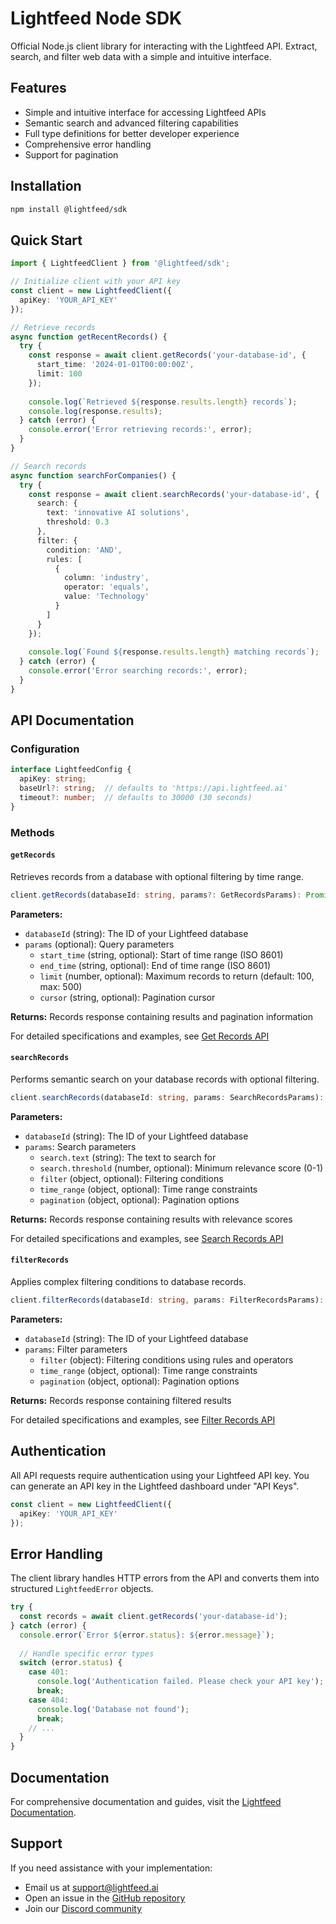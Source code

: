 # Lightfeed Node SDK

Official Node.js client library for interacting with the Lightfeed API. Extract, search, and filter web data with a simple and intuitive interface.

## Features

- Simple and intuitive interface for accessing Lightfeed APIs
- Semantic search and advanced filtering capabilities
- Full type definitions for better developer experience
- Comprehensive error handling
- Support for pagination

## Installation

```bash
npm install @lightfeed/sdk
```

## Quick Start

```typescript
import { LightfeedClient } from '@lightfeed/sdk';

// Initialize client with your API key
const client = new LightfeedClient({
  apiKey: 'YOUR_API_KEY'
});

// Retrieve records
async function getRecentRecords() {
  try {
    const response = await client.getRecords('your-database-id', {
      start_time: '2024-01-01T00:00:00Z',
      limit: 100
    });
    
    console.log(`Retrieved ${response.results.length} records`);
    console.log(response.results);
  } catch (error) {
    console.error('Error retrieving records:', error);
  }
}

// Search records
async function searchForCompanies() {
  try {
    const response = await client.searchRecords('your-database-id', {
      search: {
        text: 'innovative AI solutions',
        threshold: 0.3
      },
      filter: {
        condition: 'AND',
        rules: [
          {
            column: 'industry',
            operator: 'equals',
            value: 'Technology'
          }
        ]
      }
    });
    
    console.log(`Found ${response.results.length} matching records`);
  } catch (error) {
    console.error('Error searching records:', error);
  }
}
```

## API Documentation

### Configuration

```typescript
interface LightfeedConfig {
  apiKey: string;
  baseUrl?: string;  // defaults to 'https://api.lightfeed.ai'
  timeout?: number;  // defaults to 30000 (30 seconds)
}
```

### Methods

#### `getRecords`

Retrieves records from a database with optional filtering by time range.

```typescript
client.getRecords(databaseId: string, params?: GetRecordsParams): Promise<RecordsResponse>
```

**Parameters:**
- `databaseId` (string): The ID of your Lightfeed database
- `params` (optional): Query parameters
  - `start_time` (string, optional): Start of time range (ISO 8601)
  - `end_time` (string, optional): End of time range (ISO 8601)
  - `limit` (number, optional): Maximum records to return (default: 100, max: 500)
  - `cursor` (string, optional): Pagination cursor

**Returns:** Records response containing results and pagination information

For detailed specifications and examples, see [Get Records API](https://www.lightfeed.ai/docs/apis/v1-database/records/)

#### `searchRecords`

Performs semantic search on your database records with optional filtering.

```typescript
client.searchRecords(databaseId: string, params: SearchRecordsParams): Promise<RecordsResponse>
```

**Parameters:**
- `databaseId` (string): The ID of your Lightfeed database
- `params`: Search parameters
  - `search.text` (string): The text to search for
  - `search.threshold` (number, optional): Minimum relevance score (0-1)
  - `filter` (object, optional): Filtering conditions
  - `time_range` (object, optional): Time range constraints
  - `pagination` (object, optional): Pagination options

**Returns:** Records response containing results with relevance scores

For detailed specifications and examples, see [Search Records API](https://www.lightfeed.ai/docs/apis/v1-database/search/)

#### `filterRecords`

Applies complex filtering conditions to database records.

```typescript
client.filterRecords(databaseId: string, params: FilterRecordsParams): Promise<RecordsResponse>
```

**Parameters:**
- `databaseId` (string): The ID of your Lightfeed database
- `params`: Filter parameters
  - `filter` (object): Filtering conditions using rules and operators
  - `time_range` (object, optional): Time range constraints
  - `pagination` (object, optional): Pagination options

**Returns:** Records response containing filtered results

For detailed specifications and examples, see [Filter Records API](https://www.lightfeed.ai/docs/apis/v1-database/filter/)

## Authentication

All API requests require authentication using your Lightfeed API key. You can generate an API key in the Lightfeed dashboard under "API Keys".

```typescript
const client = new LightfeedClient({
  apiKey: 'YOUR_API_KEY'
});
```

## Error Handling

The client library handles HTTP errors from the API and converts them into structured `LightfeedError` objects.

```typescript
try {
  const records = await client.getRecords('your-database-id');
} catch (error) {
  console.error(`Error ${error.status}: ${error.message}`);
  
  // Handle specific error types
  switch (error.status) {
    case 401:
      console.log('Authentication failed. Please check your API key');
      break;
    case 404:
      console.log('Database not found');
      break;
    // ...
  }
}
```

## Documentation

For comprehensive documentation and guides, visit the [Lightfeed Documentation](https://www.lightfeed.ai/docs).

## Support

If you need assistance with your implementation:
- Email us at support@lightfeed.ai
- Open an issue in the [GitHub repository](https://github.com/lightfeed/sdk)
- Join our [Discord community](https://discord.gg/txZ2s4pgQJ) 